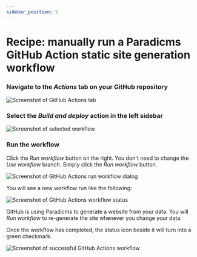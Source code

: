 ```yaml
---
sidebar_position: 5
---
```


# Recipe: manually run a Paradicms GitHub Action static site generation workflow

### Navigate to the *Actions* tab on your GitHub repository

![Screenshot of GitHub Actions tab](github-actions-tab.png)

### Select the *Build and deploy* action in the left sidebar

![Screenshot of selected workflow](select-workflow.png)

### Run the workflow

Click the *Run workflow* button on the right. You don't need to change the *Use workflow* branch. Simply click the *Run workflow* button.

![Screenshot of GitHub Actions run workflow dialog](run-workflow-dialog.png)

You will see a new workflow run like the following:

![Screenshot of GitHub Actions workflow status](run-workflow-status.png)

GitHub is using Paradicms to generate a website from your data. You will *Run workflow* to re-generate the site whenever you change your data.

Once the workflow has completed, the status icon beside it will turn into a green checkmark.

![Screenshot of successful GitHub Actions workflow](run-workflow-success.png)
